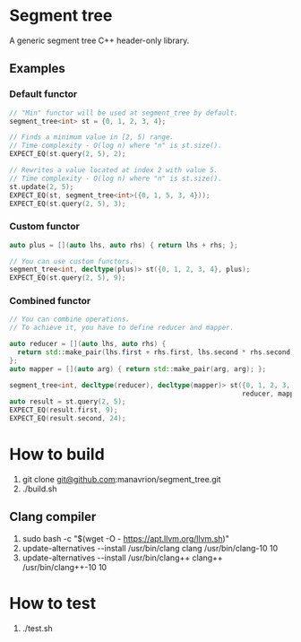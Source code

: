 # Segment tree
A generic segment tree C++ header-only library.

## Examples

### Default functor

```C++
// "Min" functor will be used at segment_tree by default.
segment_tree<int> st = {0, 1, 2, 3, 4};

// Finds a minimum value in [2, 5) range.
// Time complexity - O(log n) where "n" is st.size().
EXPECT_EQ(st.query(2, 5), 2);

// Rewrites a value located at index 2 with value 5.
// Time complexity - O(log n) where "n" is st.size().
st.update(2, 5);
EXPECT_EQ(st, segment_tree<int>({0, 1, 5, 3, 4}));
EXPECT_EQ(st.query(2, 5), 3);
```

### Custom functor

```C++
auto plus = [](auto lhs, auto rhs) { return lhs + rhs; };

// You can use custom functors.
segment_tree<int, decltype(plus)> st({0, 1, 2, 3, 4}, plus);
EXPECT_EQ(st.query(2, 5), 9);
```

### Combined functor

```C++
// You can combine operations.
// To achieve it, you have to define reducer and mapper.

auto reducer = [](auto lhs, auto rhs) {
  return std::make_pair(lhs.first + rhs.first, lhs.second * rhs.second);
};
auto mapper = [](auto arg) { return std::make_pair(arg, arg); };

segment_tree<int, decltype(reducer), decltype(mapper)> st({0, 1, 2, 3, 4},
                                                          reducer, mapper);
auto result = st.query(2, 5);
EXPECT_EQ(result.first, 9);
EXPECT_EQ(result.second, 24);
```

# How to build

1. git clone git@github.com:manavrion/segment_tree.git
2. ./build.sh

## Clang compiler

1. sudo bash -c "$(wget -O - https://apt.llvm.org/llvm.sh)"
2. update-alternatives --install /usr/bin/clang clang /usr/bin/clang-10 10
3. update-alternatives --install /usr/bin/clang++ clang++ /usr/bin/clang++-10 10

# How to test

1. ./test.sh
